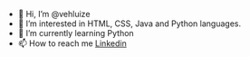 - 👋 Hi, I’m @vehluize
- 👀 I’m interested in HTML, CSS, Java and Python languages.
- 🌱 I’m currently learning Python
- 📫 How to reach me [Linkedin](https://www.linkedin.com/in/verônica-torres-luize-pestana-25615a75/)


<!---
vehluize/vehluize is a ✨ special ✨ repository because its `README.md` (this file) appears on your GitHub profile.
You can click the Preview link to take a look at your changes.
--->

